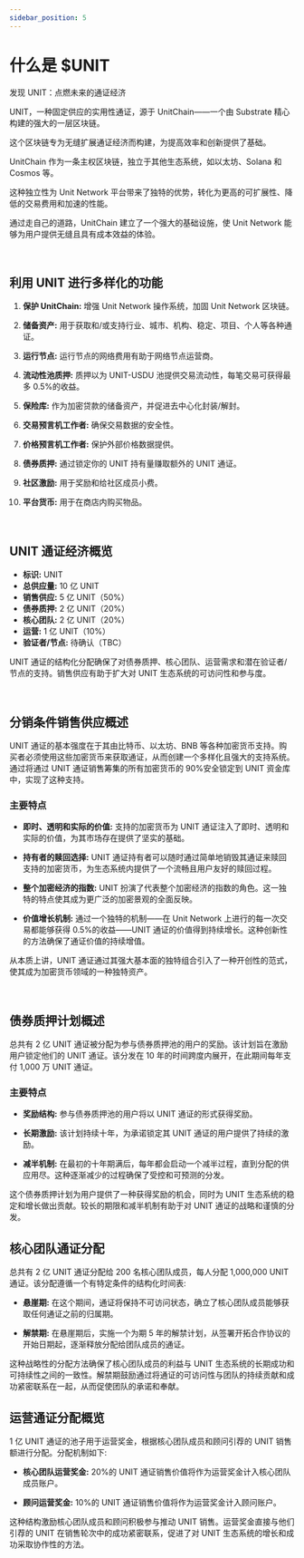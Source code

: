 ```yaml
---
sidebar_position: 5
---
```


# 什么是 $UNIT

发现 UNIT：点燃未来的通证经济

UNIT，一种固定供应的实用性通证，源于 UnitChain——一个由 Substrate 精心构建的强大的一层区块链。

这个区块链专为无缝扩展通证经济而构建，为提高效率和创新提供了基础。

UnitChain 作为一条主权区块链，独立于其他生态系统，如以太坊、Solana 和 Cosmos 等。

这种独立性为 Unit Network 平台带来了独特的优势，转化为更高的可扩展性、降低的交易费用和加速的性能。

通过走自己的道路，UnitChain 建立了一个强大的基础设施，使 Unit Network 能够为用户提供无缝且具有成本效益的体验。

<br />

## 利用 UNIT 进行多样化的功能

1. **保护 UnitChain:**
   增强 Unit Network 操作系统，加固 Unit Network 区块链。

2. **储备资产:**
   用于获取和/或支持行业、城市、机构、稳定、项目、个人等各种通证。

3. **运行节点:**
   运行节点的网络费用有助于网络节点运营商。

4. **流动性池质押:**
   质押以为 UNIT-USDU 池提供交易流动性，每笔交易可获得最多 0.5%的收益。

5. **保险库:**
   作为加密贷款的储备资产，并促进去中心化封装/解封。

6. **交易预言机工作者:**
   确保交易数据的安全性。

7. **价格预言机工作者:**
   保护外部价格数据提供。

8. **债券质押:**
   通过锁定你的 UNIT 持有量赚取额外的 UNIT 通证。

9. **社区激励:**
   用于奖励和给社区成员小费。

10. **平台货币:**
    用于在商店内购买物品。

<br />

## UNIT 通证经济概览

- **标识:** UNIT
- **总供应量:** 10 亿 UNIT
- **销售供应:** 5 亿 UNIT（50%）
- **债券质押:** 2 亿 UNIT（20%）
- **核心团队:** 2 亿 UNIT（20%）
- **运营:** 1 亿 UNIT（10%）
- **验证者/节点:** 待确认（TBC）

UNIT 通证的结构化分配确保了对债券质押、核心团队、运营需求和潜在验证者/节点的支持。销售供应有助于扩大对 UNIT 生态系统的可访问性和参与度。

<br />

## 分销条件销售供应概述

UNIT 通证的基本强度在于其由比特币、以太坊、BNB 等各种加密货币支持。购买者必须使用这些加密货币来获取通证，从而创建一个多样化且强大的支持系统。通过将通过 UNIT 通证销售筹集的所有加密货币的 90%安全锁定到 UNIT 资金库中，实现了这种支持。

### 主要特点

- **即时、透明和实际的价值:**
  支持的加密货币为 UNIT 通证注入了即时、透明和实际的价值，为其市场存在提供了坚实的基础。

- **持有者的赎回选择:**
  UNIT 通证持有者可以随时通过简单地销毁其通证来赎回支持的加密货币，为生态系统内提供了一个流畅且用户友好的赎回过程。

- **整个加密经济的指数:**
  UNIT 扮演了代表整个加密经济的指数的角色。这一独特的特点使其成为更广泛的加密景观的全面反映。

- **价值增长机制:**
  通过一个独特的机制——在 Unit Network 上进行的每一次交易都能够获得 0.5%的收益——UNIT 通证的价值得到持续增长。这种创新性的方法确保了通证价值的持续增值。

从本质上讲，UNIT 通证通过其强大基本面的独特组合引入了一种开创性的范式，使其成为加密货币领域的一种独特资产。

<br />

## 债券质押计划概述

总共有 2 亿 UNIT 通证被分配为参与债券质押池的用户的奖励。该计划旨在激励用户锁定他们的 UNIT 通证。该分发在 10 年的时间跨度内展开，在此期间每年支付 1,000 万 UNIT 通证。

### 主要特点

- **奖励结构:**
  参与债券质押池的用户将以 UNIT 通证的形式获得奖励。

- **长期激励:**
  该计划持续十年，为承诺锁定其 UNIT 通证的用户提供了持续的激励。

- **减半机制:**
  在最初的十年期满后，每年都会启动一个减半过程，直到分配的供应用尽。这种逐渐减少的过程确保了受控和可预测的分发。

这个债券质押计划为用户提供了一种获得奖励的机会，同时为 UNIT 生态系统的稳定和增长做出贡献。较长的期限和减半机制有助于对 UNIT 通证的战略和谨慎的分发。

## 核心团队通证分配

总共有 2 亿 UNIT 通证分配给 200 名核心团队成员，每人分配 1,000,000 UNIT 通证。该分配遵循一个有特定条件的结构化时间表:

- **悬崖期:**
  在这个期间，通证将保持不可访问状态，确立了核心团队成员能够获取任何通证之前的归属期。

- **解禁期:**
  在悬崖期后，实施一个为期 5 年的解禁计划，从签署开拓合作协议的开始日期起，逐渐释放分配给团队成员的通证。

这种战略性的分配方法确保了核心团队成员的利益与 UNIT 生态系统的长期成功和可持续性之间的一致性。解禁期鼓励通过将通证的可访问性与团队的持续贡献和成功紧密联系在一起，从而促使团队的承诺和奉献。

## 运营通证分配概览

1 亿 UNIT 通证的池子用于运营奖金，根据核心团队成员和顾问引荐的 UNIT 销售额进行分配。分配机制如下:

- **核心团队运营奖金:**
  20%的 UNIT 通证销售价值将作为运营奖金计入核心团队成员账户。

- **顾问运营奖金:**
  10%的 UNIT 通证销售价值将作为运营奖金计入顾问账户。

这种结构激励核心团队成员和顾问积极参与推动 UNIT 销售。运营奖金直接与他们引荐的 UNIT 在销售轮次中的成功紧密联系，促进了对 UNIT 生态系统的增长和成功采取协作性的方法。
